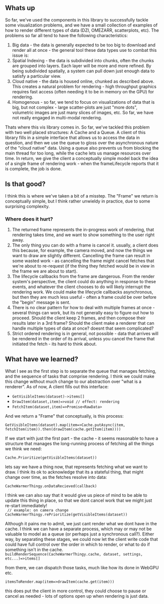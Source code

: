 ## Whats up

So far, we've used the components in this library to successfully tackle some visualization problems, and we have a small collection of examples of how to render different types of data (DZI, OMEZARR, scatterplots, etc). The problems so far all tend to have the following characteristics:

1. Big data - the data is generally expected to be too big to download and render all at once - the general tool these data types use to combat this issue is:
2. Spatial Indexing - the data is subdivided into chunks, often the chunks are grouped into layers. Each layer will be more and more refined. By being subdivided spatially, a system can pull down just enough data to satisfy a particular view.
3. Cloud native - the data is housed online, chunked as described above. This creates a natural problem for rendering - high throughput graphics requires fast access (often needing it to be in memory on the GPU) for rendering.
4. Homogenous - so far, we tend to focus on visualizations of data that is big, but not complex - large scatter-plots are just "more dots", volumetric images are just many slices of images, etc. So far, we have not really engaged in multi-modal rendering.

Thats where this vis library comes in. So far, we've tackled this problem with two well placed structures: A Cache and a Queue. A client of this library fills in a simple interface that allows us to access the data in question, and then we use the queue to gloss over the asynchronous nature of the "cloud native" data. Using a queue also prevents us from blocking the main thread for too long, while the cache lets us manage resources over time. In return, we give the client a conceptually simple model back the idea of a single frame of rendering work - when the frameLifecycle reports that it is complete, the job is done.

## Is that good?

I think this is where we've taken a bit of a misstep. The "Frame" we return is conceptually simple, but I think rather unwieldy in practice, due to some surprising complexity.

### Where does it hurt?

1. The returned frame represents the in-progress work of rendering, that rendering takes time, and we want to show something to the user right away.
2. The only thing you can do with a frame is cancel it. usually, a client does this because, for example, the camera moved, and now the things we want to draw are slightly different. Cancelling the frame can result in some wasted work - as cancelling the frame might cancel fetches that we're about to re-request (if the thing they fetched would be in view in the frame we are about to start).
3. The lifecycle callbacks from the frame are dangerous. From the render system's perspective, the client could do anything in response to these events, and whatever the client chooses to do will likely interrupt the rendering work. We could make the lifecycle callbacks asynchronous, but then they are much less useful - often a frame could be over before the "begin" message is sent.
4. There is no clear pattern for how to deal with multiple frames at once - several things can work, but its not generally easy to figure out how to proceed. Should the client keep 2 frames, and then compose their results later in a 3rd frame? Should the client make a renderer that can handle multiple types of data at once? doesnt that seem complicated?
5. Strict ordered rendering is in general, not possible - data that arrives will be rendered in the order of its arrival, unless you cancel the frame that initiated the fetch - its hard to think about.

## What have we learned?

What I see as the first step is to separate the queue that manages fetching, and the sequence of tasks that comprise rendering. I think we could make this change without much change to our abstraction over "what is a renderer". As of now, A client fills out this interface:

- `GetVisibleItems(dataset)->items[]`
- `DrawItem(dataset,item)=>void // effect: rendering`
- `FetchItem(dataset,item)=>Promise<RawData>`

And we return a "Frame" that conceptually, is this process:

`GetVisibleItems(dataset).map(item=>Cache.putAsync(item, fetchItem(item)).then(drawItem(cache.getItem(item))))`

If we start with just the first part - the cache - it seems reasonable to have a structure that manages the long-running process of fetching all the things we think we need:

`Cache.Prioritize(getVisibleItems(dataset))`

lets say we have a thing now, that represents fetching what we want to draw. I think its ok to acknowledge that its a stateful thing, that might change over time, as the fetches resolve into data:

`CacheWarmerThingy.onDataRecieved(callback)`

I think we can also say that it would give us piece of mind to be able to update this thing in place, so that we dont cancel work that we might just re-start immediately!<BR>
` // example: on camera change`<BR>
`CacheWarmerThingy.rePrioritize(getVisibleItems(dataset))`

Although it pains me to admit, we just cant render what we dont have in the cache. I think we can have a separate process, which may or may not be valuable to model as a queue (or perhaps just a synchronous call?). Either way, by separating these stages, we could now let the client write code that could have full control over the order in which to render, or what to do if something isn't in the cache.
<BR>
`buildRenderSequence(CacheWarmerThingy.cache, dataset, settings, etc...)=>items[]`<BR>

from there, we can dispatch those tasks, much like how its done in WebGPU etc.<BR>

`itemsToRender.map(item=>drawItem(cache.get(item)))`

this does put the client in more control, they could choose to pause or cancel as needed - lots of options open up when rendering is just data.
